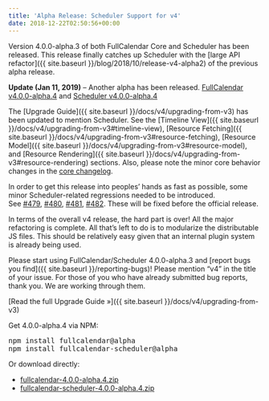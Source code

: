 ```yaml
---
title: 'Alpha Release: Scheduler Support for v4'
date: 2018-12-22T02:50:56+00:00
---
```


Version 4.0.0-alpha.3 of both FullCalendar Core and Scheduler has been released. This release finally catches up Scheduler with the [large API refactor]({{ site.baseurl }}/blog/2018/10/release-v4-alpha2) of the previous alpha release.

**Update (Jan 11, 2019)** &#8211; Another alpha has been released. [FullCalendar v4.0.0-alpha.4](https://github.com/fullcalendar/fullcalendar/releases/tag/v4.0.0-alpha.4) and [Scheduler v4.0.0-alpha.4](https://github.com/fullcalendar/fullcalendar-scheduler/releases/tag/v4.0.0-alpha.4)

The [Upgrade Guide]({{ site.baseurl }}/docs/v4/upgrading-from-v3) has been updated to mention Scheduler. See the [Timeline View]({{ site.baseurl }}/docs/v4/upgrading-from-v3#timeline-view), [Resource Fetching]({{ site.baseurl }}/docs/v4/upgrading-from-v3#resource-fetching), [Resource Model]({{ site.baseurl }}/docs/v4/upgrading-from-v3#resource-model), and [Resource Rendering]({{ site.baseurl }}/docs/v4/upgrading-from-v3#resource-rendering) sections. Also, please note the minor core behavior changes in the [core changelog](https://github.com/fullcalendar/fullcalendar/blob/v4.0.0-alpha.3/CHANGELOG.md).

In order to get this release into peoples&#8217; hands as fast as possible, some minor Scheduler-related regressions needed to be introduced. See [#479](https://github.com/fullcalendar/fullcalendar-scheduler/issues/479), [#480](https://github.com/fullcalendar/fullcalendar-scheduler/issues/480), [#481](https://github.com/fullcalendar/fullcalendar-scheduler/issues/481), [#482](https://github.com/fullcalendar/fullcalendar-scheduler/issues/482). These will be fixed before the official release.

In terms of the overall v4 release, the hard part is over! All the major refactoring is complete. All that&#8217;s left to do is to modularize the distributable JS files. This should be relatively easy given that an internal plugin system is already being used.

Please start using FullCalendar/Scheduler 4.0.0-alpha.3 and [report bugs you find]({{ site.baseurl }}/reporting-bugs)! Please mention &#8220;v4&#8221; in the title of your issue. For those of you who have already submitted bug reports, thank you. We are working through them.

[Read the full Upgrade Guide »]({{ site.baseurl }}/docs/v4/upgrading-from-v3)

Get 4.0.0-alpha.4 via NPM:

<pre>
npm install fullcalendar@alpha
npm install fullcalendar-scheduler@alpha
</pre>

Or download directly:

* [fullcalendar-4.0.0-alpha.4.zip](https://github.com/fullcalendar/fullcalendar/releases/download/v4.0.0-alpha.3/fullcalendar-4.0.0-alpha.4.zip)
* [fullcalendar-scheduler-4.0.0-alpha.4.zip](https://github.com/fullcalendar/fullcalendar-scheduler/releases/download/v4.0.0-alpha.3/fullcalendar-scheduler-4.0.0-alpha.4.zip)
